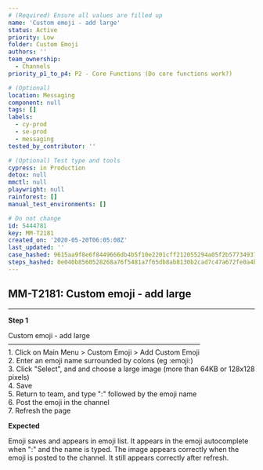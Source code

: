 ```yaml
---
# (Required) Ensure all values are filled up
name: 'Custom emoji - add large'
status: Active
priority: Low
folder: Custom Emoji
authors: ''
team_ownership:
  - Channels
priority_p1_to_p4: P2 - Core Functions (Do core functions work?)

# (Optional)
location: Messaging
component: null
tags: []
labels:
  - cy-prod
  - se-prod
  - messaging
tested_by_contributor: ''

# (Optional) Test type and tools
cypress: in Production
detox: null
mmctl: null
playwright: null
rainforest: []
manual_test_environments: []

# Do not change
id: 5444781
key: MM-T2181
created_on: '2020-05-20T06:05:08Z'
last_updated: ''
case_hashed: 9615aa9f8e6f8449666db4b5f10e2201cff212055294a05f2b577349377556af45395a400e4d4c973eb3ea123e2269ae
steps_hashed: 0e040b8560528268a76f5481a7f65db8ab8130b2cad7c47a672fe0a4be367a457de1cf078f5b2abbc5ca550167105ae7
---
```


<!-- (Auto-generated) Based on frontmatter's "key" and "name" -->

## MM-T2181: Custom emoji - add large

---

**Step 1**

Custom emoji - add large\
————————————————————————————\
1\. Click on Main Menu > Custom Emoji > Add Custom Emoji\
2\. Enter an emoji name surrounded by colons (eg :emoji:)\
3\. Click "Select", and and choose a large image (more than 64KB or 128x128 pixels)\
4\. Save\
5\. Return to team, and type ":" followed by the emoji name\
6\. Post the emoji in the channel\
7\. Refresh the page

**Expected**

Emoji saves and appears in emoji list. It appears in the emoji autocomplete when ":" and the name is typed. The image appears correctly when the emoji is posted to the channel. It still appears correctly after refresh.
